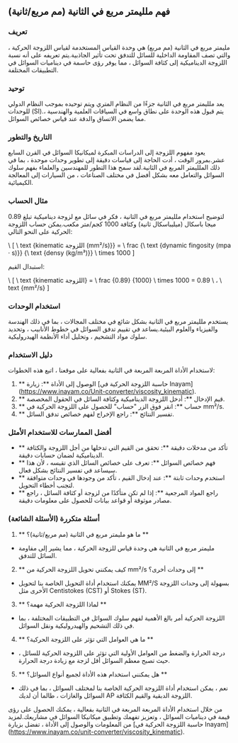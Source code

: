 ## فهم ملليمتر مربع في الثانية (مم مربع/ثانية)

### تعريف
مليمتر مربع في الثانية (مم مربع) هي وحدة القياس المستخدمة لقياس اللزوجة الحركية ، والتي تصف المقاومة الداخلية للسائل للتدفق تحت تأثير الجاذبية.يتم تعريفه على أنه نسبة اللزوجة الديناميكية إلى كثافة السوائل ، مما يوفر رؤى حاسمة في ديناميات السوائل في التطبيقات المختلفة.

### توحيد
يعد ملليمتر مربع في الثانية جزءًا من النظام المتري ويتم توحيده بموجب النظام الدولي للوحدات (SI).يتم قبول هذه الوحدة على نطاق واسع في السياقات العلمية والهندسية ، مما يضمن الاتساق والدقة عند قياس خصائص السوائل.

### التاريخ والتطور
يعود مفهوم اللزوجة إلى الدراسات المبكرة لميكانيكا السوائل في القرن السابع عشر.بمرور الوقت ، أدت الحاجة إلى قياسات دقيقة إلى تطوير وحدات موحدة ، بما في ذلك الملليمتر المربع في الثانية.لقد سمح هذا التطور للمهندسين والعلماء بفهم سلوك السوائل والتعامل معه بشكل أفضل في مختلف الصناعات ، من السيارات إلى المعالجة الكيميائية.

### مثال الحساب
لتوضيح استخدام ملليمتر مربع في الثانية ، فكر في سائل مع لزوجة ديناميكية تبلغ 0.89 ميجا باسكال (ميليباسكال ثانية) وكثافة 1000 كجم/متر مكعب.يمكن حساب اللزوجة الحركية على النحو التالي:

\ [
\ text {kinematic اللزوجة (mm²/s)}} = \ frac {\ text {dynamic fingosity (mpa · s)}} {\ text {densy (kg/m³)}} \ times 1000
\]

استبدال القيم:

\ [
\ text {kinematic اللزوجة} = \ frac {0.89} {1000} \ times 1000 = 0.89 \ ، \ text {mm²/s}
\]

### استخدام الوحدات
يستخدم ملليمتر مربع في الثانية بشكل شائع في مختلف المجالات ، بما في ذلك الهندسة والفيزياء والعلوم البيئية.يساعد في تقييم تدفق السوائل في خطوط الأنابيب ، وتحديد سلوك مواد التشحيم ، وتحليل أداء الأنظمة الهيدروليكية.

### دليل الاستخدام
لاستخدام الأداة المربعة المربعة في الثانية بفعالية على موقعنا ، اتبع هذه الخطوات:
1. ** الوصول إلى الأداة **: زيارة [حاسبة اللزوجة الحركية في Inayam] (https://www.inayam.co/Unit-converter/viscosity_kinematic).
2. ** قيم الإدخال **: أدخل اللزوجة الديناميكية وكثافة السائل في الحقول المخصصة.
3. ** حساب **: انقر فوق الزر "حساب" للحصول على اللزوجة الحركية في mm²/s.
4. ** تفسير النتائج **: راجع الإخراج لفهم خصائص تدفق السائل.

### أفضل الممارسات للاستخدام الأمثل
- ** تأكد من مدخلات دقيقة **: تحقق من القيم التي تدخلها من أجل اللزوجة والكثافة الديناميكية لضمان حسابات دقيقة.
- ** فهم خصائص السوائل **: تعرف على خصائص السائل الذي تقيسه ، لأن هذا سيساعد في تفسير النتائج بشكل فعال.
- ** استخدم وحدات ثابتة **: عند إدخال القيم ، تأكد من وجودها في وحدات متوافقة لتجنب أخطاء التحويل.
- ** راجع المواد المرجعية **: إذا لم تكن متأكدًا من لزوجة أو كثافة السائل ، راجع مصادر موثوقة أو قواعد بيانات للحصول على معلومات دقيقة.

### أسئلة متكررة (الأسئلة الشائعة)

1. ** ما هو مليمتر مربع في الثانية (مم مربع/ثانية)؟ **
- مليمتر مربع في الثانية هي وحدة قياس للزوجة الحركية ، مما يشير إلى مقاومة السائل للتدفق.

2. ** كيف يمكنني تحويل اللزوجة الحركية من mm²/s إلى وحدات أخرى؟ **
- يمكنك استخدام أداة التحويل الخاصة بنا لتحويل MM²/S بسهولة إلى وحدات اللزوجة الأخرى مثل Centistokes (CST) أو Stokes (ST).

3. ** لماذا اللزوجة الحركية مهمة؟ **
- اللزوجة الحركية أمر بالغ الأهمية لفهم سلوك السوائل في التطبيقات المختلفة ، بما في ذلك التشحيم والهيدروليكية ونقل السوائل.

4. ** ما هي العوامل التي تؤثر على اللزوجة الحركية؟ **
- درجة الحرارة والضغط من العوامل الأولية التي تؤثر على اللزوجة الحركية للسائل ، حيث تصبح معظم السوائل أقل لزجة مع زيادة درجة الحرارة.

5. ** هل يمكنني استخدام هذه الأداة لجميع أنواع السوائل؟ **
- نعم ، يمكن استخدام أداة اللزوجة الحركية الخاصة بنا لمختلف السوائل ، بما في ذلك السوائل والغازات ، طالما أن لديك AP اللزوجة الدبقية والقيم الكثافة.

من خلال استخدام الأداة المربعة المربعة في الثانية بفعالية ، يمكنك الحصول على رؤى قيمة في ديناميات السوائل ، وتعزيز تفهمك وتطبيق ميكانيكا السوائل في مشاريعك.لمزيد من المعلومات والوصول إلى الأداة ، تفضل بزيارة [حاسبة اللزوجة الحركية في Inayam] (https://www.inayam.co/unit-converter/viscosity_kinematic).